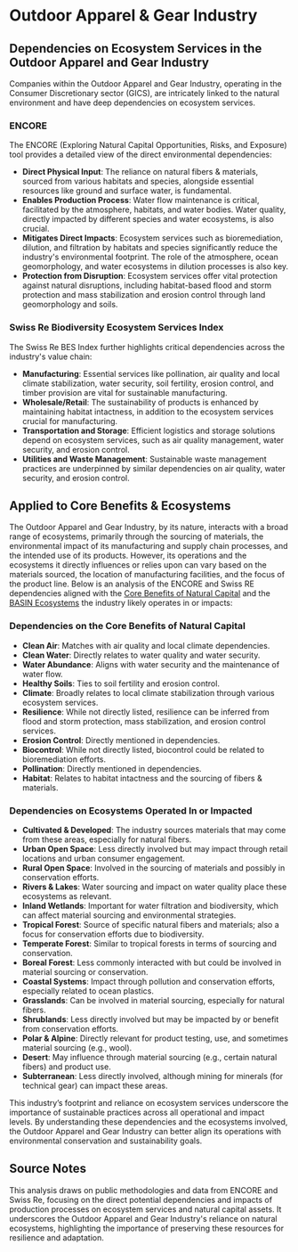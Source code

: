 # Outdoor Apparel & Gear Industry

## **Dependencies on Ecosystem Services in the Outdoor Apparel and Gear Industry**

Companies within the Outdoor Apparel and Gear Industry, operating in the Consumer Discretionary sector (GICS), are intricately linked to the natural environment and have deep dependencies on ecosystem services.&#x20;

### **ENCORE**

The ENCORE (Exploring Natural Capital Opportunities, Risks, and Exposure) tool provides a detailed view of the direct environmental dependencies:

* **Direct Physical Input**: The reliance on natural fibers & materials, sourced from various habitats and species, alongside essential resources like ground and surface water, is fundamental.
* **Enables Production Process**: Water flow maintenance is critical, facilitated by the atmosphere, habitats, and water bodies. Water quality, directly impacted by different species and water ecosystems, is also crucial.
* **Mitigates Direct Impacts**: Ecosystem services such as bioremediation, dilution, and filtration by habitats and species significantly reduce the industry's environmental footprint. The role of the atmosphere, ocean geomorphology, and water ecosystems in dilution processes is also key.
* **Protection from Disruption**: Ecosystem services offer vital protection against natural disruptions, including habitat-based flood and storm protection and mass stabilization and erosion control through land geomorphology and soils.

### **Swiss Re Biodiversity Ecosystem Services Index**

The Swiss Re BES Index further highlights critical dependencies across the industry's value chain:

* **Manufacturing**: Essential services like pollination, air quality and local climate stabilization, water security, soil fertility, erosion control, and timber provision are vital for sustainable manufacturing.
* **Wholesale/Retail**: The sustainability of products is enhanced by maintaining habitat intactness, in addition to the ecosystem services crucial for manufacturing.
* **Transportation and Storage**: Efficient logistics and storage solutions depend on ecosystem services, such as air quality management, water security, and erosion control.
* **Utilities and Waste Management**: Sustainable waste management practices are underpinned by similar dependencies on air quality, water security, and erosion control.

## Applied to Core Benefits & Ecosystems

The Outdoor Apparel and Gear Industry, by its nature, interacts with a broad range of ecosystems, primarily through the sourcing of materials, the environmental impact of its manufacturing and supply chain processes, and the intended use of its products. However, its operations and the ecosystems it directly influences or relies upon can vary based on the materials sourced, the location of manufacturing facilities, and the focus of the product line. Below is an analysis of the ENCORE and Swiss RE dependencies aligned with the [Core Benefits of Natural Capital](broken-reference) and the [BASIN Ecosystems](../../core-benefits/core-benefits-framework/stocks-ecosystems/ecosystem-definitions.md) the industry likely operates in or impacts:

### Dependencies on the Core Benefits of Natural Capital

* **Clean Air**: Matches with air quality and local climate dependencies.
* **Clean Water**: Directly relates to water quality and water security.
* **Water Abundance**: Aligns with water security and the maintenance of water flow.
* **Healthy Soils**: Ties to soil fertility and erosion control.
* **Climate**: Broadly relates to local climate stabilization through various ecosystem services.
* **Resilience**: While not directly listed, resilience can be inferred from flood and storm protection, mass stabilization, and erosion control services.
* **Erosion Control**: Directly mentioned in dependencies.
* **Biocontrol**: While not directly listed, biocontrol could be related to bioremediation efforts.
* **Pollination**: Directly mentioned in dependencies.
* **Habitat**: Relates to habitat intactness and the sourcing of fibers & materials.

### Dependencies on Ecosystems Operated In or Impacted

* **Cultivated & Developed**: The industry sources materials that may come from these areas, especially for natural fibers.
* **Urban Open Space**: Less directly involved but may impact through retail locations and urban consumer engagement.
* **Rural Open Space**: Involved in the sourcing of materials and possibly in conservation efforts.
* **Rivers & Lakes**: Water sourcing and impact on water quality place these ecosystems as relevant.
* **Inland Wetlands**: Important for water filtration and biodiversity, which can affect material sourcing and environmental strategies.
* **Tropical Forest**: Source of specific natural fibers and materials; also a focus for conservation efforts due to biodiversity.
* **Temperate Forest**: Similar to tropical forests in terms of sourcing and conservation.
* **Boreal Forest**: Less commonly interacted with but could be involved in material sourcing or conservation.
* **Coastal Systems**: Impact through pollution and conservation efforts, especially related to ocean plastics.
* **Grasslands**: Can be involved in material sourcing, especially for natural fibers.
* **Shrublands**: Less directly involved but may be impacted by or benefit from conservation efforts.
* **Polar & Alpine**: Directly relevant for product testing, use, and sometimes material sourcing (e.g., wool).
* **Desert**: May influence through material sourcing (e.g., certain natural fibers) and product use.
* **Subterranean**: Less directly involved, although mining for minerals (for technical gear) can impact these areas.

This industry’s footprint and reliance on ecosystem services underscore the importance of sustainable practices across all operational and impact levels. By understanding these dependencies and the ecosystems involved, the Outdoor Apparel and Gear Industry can better align its operations with environmental conservation and sustainability goals.

## **Source Notes**

This analysis draws on public methodologies and data from ENCORE and Swiss Re, focusing on the direct potential dependencies and impacts of production processes on ecosystem services and natural capital assets. It underscores the Outdoor Apparel and Gear Industry's reliance on natural ecosystems, highlighting the importance of preserving these resources for resilience and adaptation.

